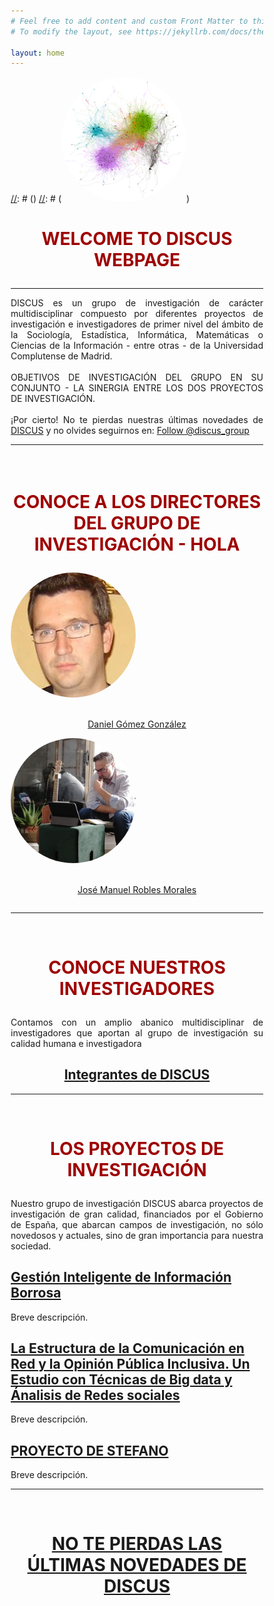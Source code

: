 ```yaml
---
# Feel free to add content and custom Front Matter to this file.
# To modify the layout, see https://jekyllrb.com/docs/themes/#overriding-theme-defaults

layout: home
---
```


[//]: # (<style> body { background-image: url('images/PLOT.png');} </style>)
[//]: # (<a href="https://scholar.google.es/citations?user=S5uOAGEAAAAJ&hl=es&oi=ao"><img src="images/PLOT.png" height="auto" width="200" style="border-radius:50%"></a>)

[//]: # (<img src="images/yo.jpg" height="auto" width="auto" style="border-radius:50%">)

[//]: # (<img src="images/comunidades.png" />)

<h1><p style="text-align: center; color: #9e0000"><strong>WELCOME TO DISCUS WEBPAGE</strong></p></h1>

***

<p align="justify">
DISCUS es un grupo de investigación de carácter multidisciplinar compuesto por diferentes proyectos de investigación e investigadores de primer nivel del ámbito de la Sociología, Estadística, Informática, Matemáticas o Ciencias de la Información - entre otras - de la Universidad Complutense de Madrid. <br> <br>
OBJETIVOS DE INVESTIGACIÓN DEL GRUPO EN SU CONJUNTO - LA SINERGIA ENTRE LOS DOS PROYECTOS DE INVESTIGACIÓN.
<br>
<br>
¡Por cierto! No te pierdas nuestras últimas novedades de <a href="/discusgroup/twitter/" >DISCUS</a> y no olvides seguirnos en: <a href="https://twitter.com/discus_group?ref_src=twsrc%5Etfw" class="twitter-follow-button" data-show-count="false">Follow @discus_group</a><script async src="https://platform.twitter.com/widgets.js" charset="utf-8"></script>
</p>

***



<html>
<head>
<style>
* {
  box-sizing: border-box;
}

.column {
  float: left;
  width: 50%;
  padding: 70px;
}

/* Clearfix (clear floats) */
.row::after {
  content: "";
  clear: both;
  display: table;
}
</style>
</head>
<body>


<h1><p style="text-align: center; color: #9e0000;"><br><strong>CONOCE A LOS DIRECTORES DEL GRUPO DE INVESTIGACIÓN - HOLA</strong></p></h1>
 <div class="row">
  <div class="column">
    <img src="images/dani.jpeg" height="200" width="200" style="border-radius:50%">
     <p style="text-align: center;"> <br> <a href="/discusgroup/daniel-gomez/" >Daniel Gómez González</a></p>
  </div>
  <div class="column">
    <img src="images/jmrobles.jpeg" height="200" width="200" style="border-radius:50%">
     <p style="text-align: center;"><br> <a href="/discusgroup/josem-robles/" >José Manuel Robles Morales</a></p>
  </div>
</div>


</body>
</html>

***
<br>
<h1><p style="text-align: center; color: #9e0000;"><strong>CONOCE NUESTROS INVESTIGADORES</strong></p></h1>
<p align="justify">Contamos con un amplio abanico multidisciplinar de investigadores que aportan al grupo de investigación su calidad humana e investigadora</p>
<div style="text-align: center">
<h2><a href="/discusgroup/integrantes-discus" >Integrantes de DISCUS</a></h2>
</div>

***
<br>
<h1><p style="text-align: center; color: #9e0000;"><strong>LOS PROYECTOS DE INVESTIGACIÓN</strong></p></h1>
<p align="justify">Nuestro grupo de investigación DISCUS abarca proyectos de investigación de gran calidad, financiados por el Gobierno de España, que abarcan campos de investigación, no sólo novedosos y actuales, sino de gran importancia para nuestra sociedad. </p>

<h2><a href="/discusgroup/proyecto_fuzzy/" >Gestión Inteligente de Información Borrosa</a></h2>
Breve descripción.
<br>
<h2><a href="/discusgroup/proyecto_comunicacion/" >La Estructura de la Comunicación en Red y la Opinión Pública Inclusiva. Un Estudio con Técnicas de Big data y Ánalisis de Redes sociales</a></h2>
Breve descripción.
<br>
<h2><a href="/discusgroup/proyecto_stefano/" >PROYECTO DE STEFANO</a></h2>
Breve descripción.

<br>

***

<br>
<h1><p style="text-align: center; color: #9e0000;"><strong><a href="/discusgroup/twitter/" >NO TE PIERDAS LAS ÚLTIMAS NOVEDADES DE DISCUS</a></strong></p></h1>
